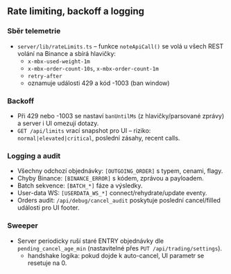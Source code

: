 ## Rate limiting, backoff a logging

### Sběr telemetrie
- `server/lib/rateLimits.ts` – funkce `noteApiCall()` se volá u všech REST volání na Binance a sbírá hlavičky:
  - `x-mbx-used-weight-1m`
  - `x-mbx-order-count-10s`, `x-mbx-order-count-1m`
  - `retry-after`
  - oznamuje události 429 a kód -1003 (ban window)

### Backoff
- Při 429 nebo -1003 se nastaví `banUntilMs` (z hlavičky/parsované zprávy) a server i UI omezují dotazy.
- `GET /api/limits` vrací snapshot pro UI – riziko: `normal|elevated|critical`, poslední zásahy, recent calls.

### Logging a audit
- Všechny odchozí objednávky: `[OUTGOING_ORDER]` s typem, cenami, flagy.
- Chyby Binance: `[BINANCE_ERROR]` s kódem, zprávou a payloadem.
- Batch sekvence: `[BATCH_*]` fáze a výsledky.
- User-data WS: `[USERDATA_WS_*]` connect/rehydrate/update eventy.
- Orders audit: `/api/debug/cancel_audit` poskytuje poslední cancel/filled události pro UI footer.

### Sweeper
- Server periodicky ruší staré ENTRY objednávky dle `pending_cancel_age_min` (nastavitelné přes `PUT /api/trading/settings`).
  - handshake logika: pokud dojde k auto-cancel, UI parametr se resetuje na 0.



